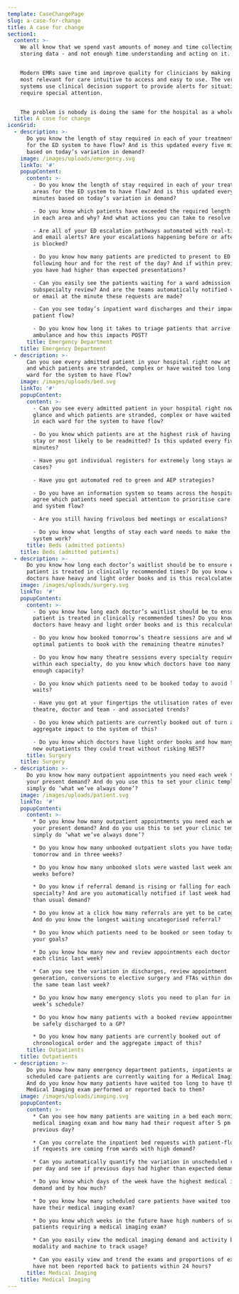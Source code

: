 ```yaml
---
template: CaseChangePage
slug: a-case-for-change
title: A case for change
section1:
  content: >-
    We all know that we spend vast amounts of money and time collecting and
    storing data - and not enough time understanding and acting on it.


    Modern EMRs save time and improve quality for clinicians by making the data
    most relevant for care intuitive to access and easy to use. The very best
    systems use clinical decision support to provide alerts for situations that
    require special attention.


    The problem is nobody is doing the same for the hospital as a whole.
  title: A case for change
iconGrid:
  - description: >-
      Do you know the length of stay required in each of your treatment areas
      for the ED system to have flow? And is this updated every five minutes
      based on today’s variation in demand?
    image: /images/uploads/emergency.svg
    linkTo: '#'
    popupContent:
      content: >-
        - Do you know the length of stay required in each of your treatment
        areas for the ED system to have flow? And is this updated every five
        minutes based on today’s variation in demand?

        - Do you know which patients have exceeded the required length of stay
        in each area and why? And what actions you can take to resolve this now?

        - Are all of your ED escalation pathways automated with real-time text
        and email alerts? Are your escalations happening before or after ED flow
        is blocked?

        - Do you know how many patients are predicted to present to ED in the
        following hour and for the rest of the day? And if within previous hours
        you have had higher than expected presentations?

        - Can you easily see the patients waiting for a ward admission or
        subspecialty review? And are the teams automatically notified via text
        or email at the minute these requests are made?

        - Can you see today’s inpatient ward discharges and their impact to ED
        patient flow?

        - Do you know how long it takes to triage patients that arrive by
        ambulance and how this impacts POST?
      title: Emergency Department
    title: Emergency Department
  - description: >-
      Can you see every admitted patient in your hospital right now at a glance
      and which patients are stranded, complex or have waited too long in each
      ward for the system to have flow?
    image: /images/uploads/bed.svg
    linkTo: '#'
    popupContent:
      content: >-
        - Can you see every admitted patient in your hospital right now at a
        glance and which patients are stranded, complex or have waited too long
        in each ward for the system to have flow?

        - Do you know which patients are at the highest risk of having a long
        stay or most likely to be readmitted? Is this updated every five
        minutes?

        - Have you got individual registers for extremely long stays and special
        cases?

        - Have you got automated red to green and AEP strategies?

        - Do you have an information system so teams across the hospital can
        agree which patients need special attention to prioritise care by acuity
        and system flow?

        - Are you still having frivolous bed meetings or escalations?

        - Do you know what lengths of stay each ward needs to make the whole
        system work?
      title: Beds (admitted patients)
    title: Beds (admitted patients)
  - description: >-
      Do you know how long each doctor’s waitlist should be to ensure every
      patient is treated in clinically recommended times? Do you know which
      doctors have heavy and light order books and is this recalculated daily?
    image: /images/uploads/surgery.svg
    linkTo: '#'
    popupContent:
      content: >-
        - Do you know how long each doctor’s waitlist should be to ensure every
        patient is treated in clinically recommended times? Do you know which
        doctors have heavy and light order books and is this recalculated daily?

        - Do you know how booked tomorrow’s theatre sessions are and who are the
        optimal patients to book with the remaining theatre minutes?

        - Do you know how many theatre sessions every specialty requires? And
        within each specialty, do you know which doctors have too many or not
        enough capacity?

        - Do you know which patients need to be booked today to avoid long
        waits?

        - Have you got at your fingertips the utilisation rates of every
        theatre, doctor and team - and associated trends?

        - Do you know which patients are currently booked out of turn and the
        aggregate impact to the system of this?

        - Do you know which doctors have light order books and how many extra
        new outpatients they could treat without risking NEST?
      title: Surgery
    title: Surgery
  - description: >-
      Do you know how many outpatient appointments you need each week to see
      your present demand? And do you use this to set your clinic templates or
      simply do ‘what we’ve always done’?
    image: /images/uploads/patient.svg
    linkTo: '#'
    popupContent:
      content: >-
        * Do you know how many outpatient appointments you need each week to see
        your present demand? And do you use this to set your clinic templates or
        simply do ‘what we’ve always done’?

        * Do you know how many unbooked outpatient slots you have today,
        tomorrow and in three weeks?

        * Do you know how many unbooked slots were wasted last week and the
        weeks before?

        * Do you know if referral demand is rising or falling for each
        specialty? And are you automatically notified if last week had higher
        than usual demand?

        * Do you know at a click how many referrals are yet to be categorised?
        And do you know the longest waiting uncategorised referral?

        * Do you know which patients need to be booked or seen today to meet
        your goals?

        * Do you know how many new and review appointments each doctor did in
        each clinic last week?

        * Can you see the variation in discharges, review appointment
        generation, conversions to elective surgery and FTAs within doctors of
        the same team last week?

        * Do you know how many emergency slots you need to plan for in next
        week’s schedule?

        * Do you know how many patients with a booked review appointment could
        be safely discharged to a GP?

        * Do you know how many patients are currently booked out of
        chronological order and the aggregate impact of this?
      title: Outpatients
    title: Outpatients
  - description: >-
      Do you know how many emergency department patients, inpatients and
      scheduled care patients are currently waiting for a Medical Imaging exam?
      And do you know how many patients have waited too long to have their
      Medical Imaging exam performed or reported back to them?
    image: /images/uploads/imaging.svg
    popupContent:
      content: >-
        * Can you see how many patients are waiting in a bed each morning for a
        medical imaging exam and how many had their request after 5 pm the
        previous day?

        * Can you correlate the inpatient bed requests with patient-flow to know
        if requests are coming from wards with high demand?

        * Can you automatically quantify the variation in unscheduled requests
        per day and see if previous days had higher than expected demand? 

        * Do you know which days of the week have the highest medical imaging
        demand and by how much?

        * Do you know how many scheduled care patients have waited too long to
        have their medical imaging exam?

        * Do you know which weeks in the future have high numbers of scheduled
        patients requiring a medical imaging exam?

        * Can you easily view the medical imaging demand and activity by
        modality and machine to track usage?

        * Can you easily view and trend the exams and proportions of exams that
        have not been reported back to patients within 24 hours?
      title: Medical Imaging
    title: Medical Imaging
---
```


